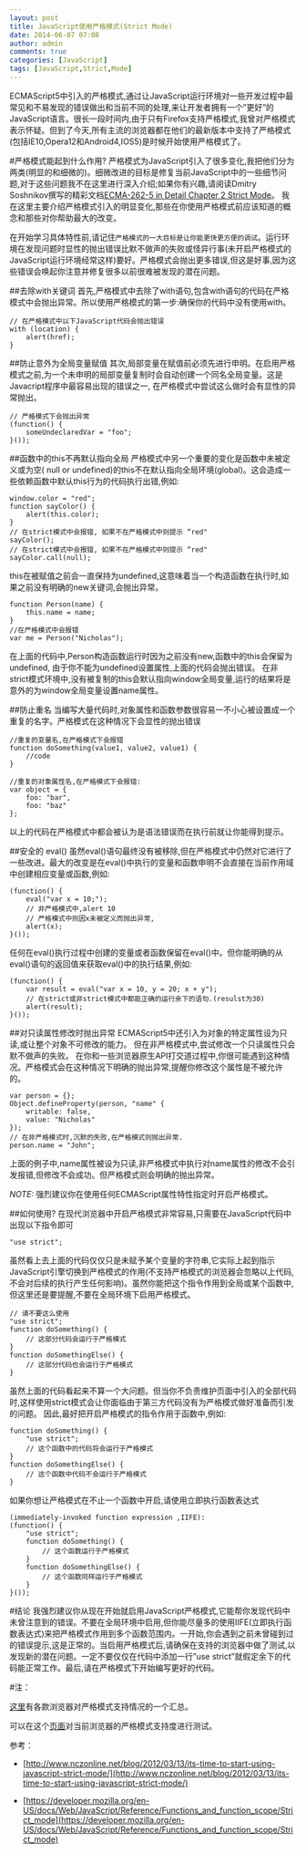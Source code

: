 ```yaml
---
layout: post
title: JavaScript使用严格模式(Strict Mode)
date: 2014-06-07 07:08
author: admin
comments: true
categories: [JavaScript]
tags: [JavaScript,Strict,Mode]
---
```

 
ECMAScript5中引入的严格模式,通过让JavaScript运行环境对一些开发过程中最常见和不易发现的错误做出和当前不同的处理,来让开发者拥有一个”更好”的JavaScript语言。很长一段时间内,由于只有Firefox支持严格模式,我曾对严格模式表示怀疑。但到了今天,所有主流的浏览器都在他们的最新版本中支持了严格模式(包括IE10,Opera12和Android4,IOS5)是时候开始使用严格模式了。

#严格模式能起到什么作用?
严格模式为JavaScript引入了很多变化,我把他们分为两类(明显的和细微的)。细微改进的目标是修复当前JavaScript中的一些细节问题,对于这些问题我不在这里进行深入介绍;如果你有兴趣,请阅读Dmitry Soshnikov撰写的精彩文档[ECMA-262-5 in Detail Chapter 2 Strict Mode](http://dmitrysoshnikov.com/ecmascript/es5-chapter-2-strict-mode/)。 我在这里主要介绍严格模式引入的明显变化,那些在你使用严格模式前应该知道的概念和那些对你帮助最大的改变。

在开始学习具体特性前,请记住`严格模式的一大目标是让你能更快更方便的调试`。运行环境在发现问题时显性的抛出错误比默不做声的失败或怪异行事(未开启严格模式的JavaScript运行环境经常这样)要好。严格模式会抛出更多错误,但这是好事,因为这些错误会唤起你注意并修复很多以前很难被发现的潜在问题。

##去除with关键词
首先,严格模式中去除了with语句,包含with语句的代码在严格模式中会抛出异常。所以使用严格模式的第一步:确保你的代码中没有使用with。

	// 在严格模式中以下JavaScript代码会抛出错误
	with (location) {
	    alert(href);
	}

##防止意外为全局变量赋值
其次,局部变量在赋值前必须先进行申明。在启用严格模式之前,为一个未申明的局部变量复制时会自动创建一个同名全局变量。这是Javacript程序中最容易出现的错误之一, 在严格模式中尝试这么做时会有显性的异常抛出。

	// 严格模式下会抛出异常
	(function() {
	    someUndeclaredVar = "foo";
	}());
 
##函数中的this不再默认指向全局
严格模式中另一个重要的变化是函数中未被定义或为空( null or undefined)的this不在默认指向全局环境(global)。这会造成一些依赖函数中默认this行为的代码执行出错,例如:

	window.color = "red";
	function sayColor() {
	    alert(this.color);
	}
	// 在strict模式中会报错, 如果不在严格模式中则提示 “red"
	sayColor();
	// 在strict模式中会报错, 如果不在严格模式中则提示 “red"
	sayColor.call(null);
	 
this在被赋值之前会一直保持为undefined,这意味着当一个构造函数在执行时,如果之前没有明确的new关键词,会抛出异常。

	function Person(name) {
	    this.name = name;
	}
	//在严格模式中会报错
	var me = Person("Nicholas");
在上面的代码中,Person构造函数运行时因为之前没有new,函数中的this会保留为undefined, 由于你不能为undefined设置属性,上面的代码会抛出错误。 在非strict模式环境中,没有被复制的this会默认指向window全局变量,运行的结果将是意外的为window全局变量设置name属性。

##防止重名
当编写大量代码时,对象属性和函数参数很容易一不小心被设置成一个重复的名字。严格模式在这种情况下会显性的抛出错误

	//重复的变量名,在严格模式下会报错
	function doSomething(value1, value2, value1) {
	    //code
	}
	
	//重复的对象属性名,在严格模式下会报错:
	var object = {
	    foo: "bar",
	    foo: "baz"
	};

以上的代码在严格模式中都会被认为是语法错误而在执行前就让你能得到提示。

##安全的 eval()
虽然eval()语句最终没有被移除,但在严格模式中仍然对它进行了一些改进。最大的改变是在eval()中执行的变量和函数申明不会直接在当前作用域中创建相应变量或函数,例如:

	(function() {
	    eval("var x = 10;");
	    // 非严格模式中,alert 10
	    // 严格模式中则因x未被定义而抛出异常,
	    alert(x);
	}());

任何在eval()执行过程中创建的变量或者函数保留在eval()中。但你能明确的从eval()语句的返回值来获取eval()中的执行结果,例如:

	(function() {
	    var result = eval("var x = 10, y = 20; x + y");
	    // 在strict或非strict模式中都能正确的运行余下的语句.(resulst为30)
	    alert(result);
	}());
 
##对只读属性修改时抛出异常
ECMAScript5中还引入为对象的特定属性设为只读,或让整个对象不可修改的能力。 但在非严格模式中,尝试修改一个只读属性只会默不做声的失败。 在你和一些浏览器原生API打交道过程中,你很可能遇到这种情况。严格模式会在这种情况下明确的抛出异常,提醒你修改这个属性是不被允许的。

	var person = {};
	Object.defineProperty(person, "name" {
	    writable: false,
	    value: "Nicholas"
	});
	// 在非严格模式时,沉默的失败,在严格模式则抛出异常.
	person.name = "John";
上面的例子中,name属性被设为只读,非严格模式中执行对name属性的修改不会引发报错,但修改不会成功。但严格模式则会明确的抛出异常。

*NOTE:* 强烈建议你在使用任何ECMAScript属性特性指定时开启严格模式。

##如何使用?
在现代浏览器中开启严格模式非常容易,只需要在JavaScript代码中出现以下指令即可

	"use strict";

虽然看上去上面的代码仅仅只是未赋予某个变量的字符串,它实际上起到指示JavaScript引擎切换到严格模式的作用(不支持严格模式的浏览器会忽略以上代码,不会对后续的执行产生任何影响)。虽然你能把这个指令作用到全局或某个函数中,但这里还是要提醒,不要在全局环境下启用严格模式。

	// 请不要这么使用
	"use strict";
	function doSomething() {
	    // 这部分代码会运行于严格模式
	}
	function doSomethingElse() {
	    // 这部分代码也会运行于严格模式
	}
虽然上面的代码看起来不算一个大问题。但当你不负责维护页面中引入的全部代码时,这样使用strict模式会让你面临由于第三方代码没有为严格模式做好准备而引发的问题。
因此,最好把开启严格模式的指令作用于函数中,例如:

	function doSomething() {
	    "use strict";
	    // 这个函数中的代码将会运行于严格模式
	}
	function doSomethingElse() {
	    // 这个函数中代码不会运行于严格模式
	}
 
如果你想让严格模式在不止一个函数中开启,请使用立即执行函数表达式

	(immediately-invoked function expression ,IIFE):
	(function() {
	    "use strict";
	    function doSomething() {
	        // 这个函数运行于严格模式
	    }
	    function doSomethingElse() {
	        // 这个函数同样运行于严格模式
	    }
	}());
 
#结论
我强烈建议你从现在开始就启用JavaScript严格模式,它能帮你发现代码中未曾注意到的错误。不要在全局环境中启用,但你能尽量多的使用IIFE(立即执行函数表达式)来把严格模式作用到多个函数范围内。一开始,你会遇到之前未曾碰到过的错误提示,这是正常的。当启用严格模式后,请确保在支持的浏览器中做了测试,以发现新的潜在问题。一定不要仅仅在代码中添加一行”use strict”就假定余下的代码能正常工作。最后,请在严格模式下开始编写更好的代码。

#注：

[这里](http://caniuse.com/use-strict)有各款浏览器对严格模式支持情况的一个汇总。

可以在这个[页面](http://java-script.limewebs.com/strictMode/test_hosted.html)对当前浏览器的严格模式支持度进行测试。

参考：

* [http://www.nczonline.net/blog/2012/03/13/its-time-to-start-using-javascript-strict-mode/](http://www.nczonline.net/blog/2012/03/13/its-time-to-start-using-javascript-strict-mode/)

* [https://developer.mozilla.org/en-US/docs/Web/JavaScript/Reference/Functions_and_function_scope/Strict_mode](https://developer.mozilla.org/en-US/docs/Web/JavaScript/Reference/Functions_and_function_scope/Strict_mode)
